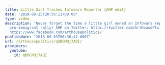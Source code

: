 ```yaml
---
title: Little Girl Trashes Infowars Reporter {AHP edit}
date: "2019-09-25T20:56:11+08:00"
type: video
description: 'Never forget the time a little girl owned an Infowars reporter at a
  pro-immigrant rally! AHP on Twitter: https://twitter.com/ArtHousePtx AHP on Facebook:
  https://www.facebook.com/arthousepolitics/'
publishdate: "2018-06-03T06:36:42.000Z"
url: /arthousepolitics/qbDCMQj7AQI/
providers:
  youtube:
    id: qbDCMQj7AQI
---
```

